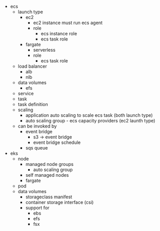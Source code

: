- ecs
    - launch type
        - ec2
            - ec2 instance must run ecs agent
            - role
                - ecs instance role
                - ecs task role
        - fargate
            - serverless
            - role
                - ecs task role
    - load balancer
        - alb
        - nlb
    - data volumes
        - efs
    - service
    - task
    - task definition
    - scaling
        - application auto scaling to scale ecs task (both launch type)
        - auto scaling group - ecs capacity providers (ec2 launth type)
    - can be invoked by 
        - event bridge
            - s3 -> event bridge
            - event bridge schedule
        - sqs queue
- eks
    - node
        - managed node groups
            - auto scaling group
        - self managed nodes
        - fargate
    - pod
    - data volumes
        - storageclass manifest
        - container storage interface (csi)
        - support for
            - ebs
            - efs
            - fsx
